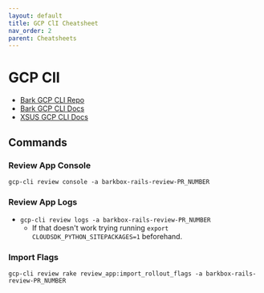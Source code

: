 ```yaml
---
layout: default
title: GCP ClI Cheatsheet
nav_order: 2
parent: Cheatsheets
---
```


# GCP ClI 

- [Bark GCP CLI Repo](https://github.com/barkbox/gcp-cli)
- [Bark GCP CLI Docs](https://docs.barkco.xyz/workflows)
- [XSUS GCP CLI Docs](https://docs.google.com/document/d/1TGkvv3QTY2GOMgYrX5m2gSWBEVMsWlagchoHMrYDBII/edit)

## Commands 
### Review App Console
`gcp-cli review console -a barkbox-rails-review-PR_NUMBER`
### Review App Logs 
- `gcp-cli review logs -a barkbox-rails-review-PR_NUMBER`
	- If that doesn't work trying running `export CLOUDSDK_PYTHON_SITEPACKAGES=1` beforehand.
### Import Flags
`gcp-cli review rake review_app:import_rollout_flags -a barkbox-rails-review-PR_NUMBER`
